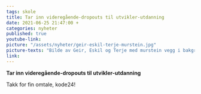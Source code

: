 ```yaml
---
tags: skole
title: Tar inn videregående-dropouts til utvikler-utdanning
date: 2021-06-25 21:47:00 +
categories: nyheter
published: true
youtube-link:
picture: "/assets/nyheter/geir-eskil-terje-murstein.jpg"
picture-texts: "Bilde av Geir, Eskil og Terje med murstein vegg i bakgrunnen"
link: 
---
```

**Tar inn videregående-dropouts til utvikler-utdanning**

Takk for fin omtale, kode24!